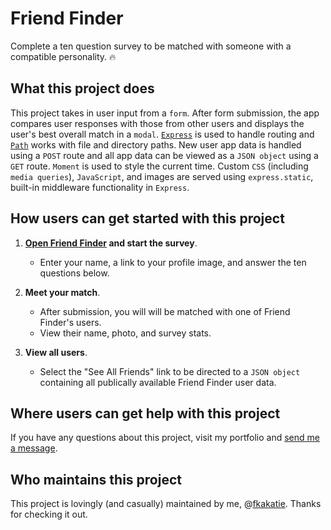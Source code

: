 # Friend Finder #

Complete a ten question survey to be matched with someone with a compatible personality. :fire:

## What this project does ## 

This project takes in user input from a `form`. After form submission, the app compares user responses with those from other users and displays the user's best overall match in a `modal`. [`Express`](https://www.npmjs.com/package/express) is used to handle routing and [`Path`](https://nodejs.org/docs/latest/api/path.html) works with file and directory paths. New user app data is handled using a `POST` route and all app data can be viewed as a `JSON object` using a `GET` route. `Moment` is used to style the current time. Custom `CSS` (including `media queries`), `JavaScript`, and images are served using `express.static`, built-in middleware functionality in `Express`.

## How users can get started with this project ## 

1. **[Open Friend Finder](https://guarded-sierra-59729.herokuapp.com/survey) and start the survey**.
    - Enter your name, a link to your profile image, and answer the ten questions below.

2. **Meet your match**.
    - After submission, you will will be matched with one of Friend Finder's users. 
    - View their name, photo, and survey stats.

3. **View all users**.
    - Select the "See All Friends" link to be directed to a `JSON object` containing all publically available Friend Finder user data.

## Where users can get help with this project ##

If you have any questions about this project, visit my portfolio and [send me a message](https://fkakatie.github.io/contact).

## Who maintains this project ## 

This project is lovingly (and casually) maintained by me, @[fkakatie](https://github.com/fkakatie). Thanks for checking it out.
